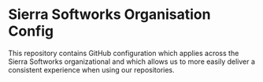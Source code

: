 # Sierra Softworks Organisation Config
This repository contains GitHub configuration which applies across the Sierra Softworks
organizational and which allows us to more easily deliver a consistent
experience when using our repositories.
